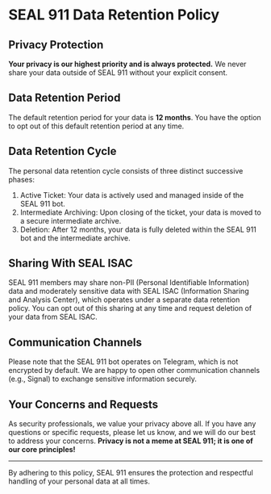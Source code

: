 # SEAL 911 Data Retention Policy

## Privacy Protection

**Your privacy is our highest priority and is always protected.** We never share your data outside of SEAL 911 without your explicit consent.

## Data Retention Period

The default retention period for your data is **12 months**. You have the option to opt out of this default retention period at any time.

## Data Retention Cycle

The personal data retention cycle consists of three distinct successive phases:

1. Active Ticket: Your data is actively used and managed inside of the SEAL 911 bot.
2. Intermediate Archiving: Upon closing of the ticket, your data is moved to a secure intermediate archive.
3. Deletion: After 12 months, your data is fully deleted within the SEAL 911 bot and the intermediate archive.

## Sharing With SEAL ISAC

SEAL 911 members may share non-PII (Personal Identifiable Information) data and moderately sensitive data with SEAL ISAC (Information Sharing and Analysis Center), which operates under a separate data retention policy. You can opt out of this sharing at any time and request deletion of your data from SEAL ISAC.

## Communication Channels

Please note that the SEAL 911 bot operates on Telegram, which is not encrypted by default. We are happy to open other communication channels (e.g., Signal) to exchange sensitive information securely.

## Your Concerns and Requests

As security professionals, we value your privacy above all. If you have any questions or specific requests, please let us know, and we will do our best to address your concerns. **Privacy is not a meme at SEAL 911; it is one of our core principles!**

---

By adhering to this policy, SEAL 911 ensures the protection and respectful handling of your personal data at all times.
